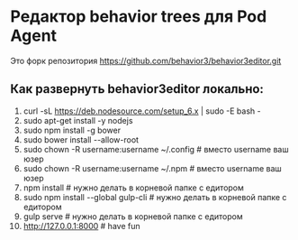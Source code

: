 # Редактор behavior trees для Pod Agent
Это форк репозитория https://github.com/behavior3/behavior3editor.git

## Как развернуть behavior3editor локально:
1. curl -sL https://deb.nodesource.com/setup_6.x | sudo -E bash -
2. sudo apt-get install -y nodejs
3. sudo npm install -g bower
4. sudo bower install --allow-root
5. sudo chown -R username:username ~/.config # вместо username ваш юзер
6. sudo chown -R username:username ~/.npm # вместо username ваш юзер
7. npm install # нужно делать в корневой папке с едитором
8. sudo npm install --global gulp-cli # нужно делать в корневой папке с едитором
9. gulp serve # нужно делать в корневой папке с едитором
10. http://127.0.0.1:8000 # have fun
